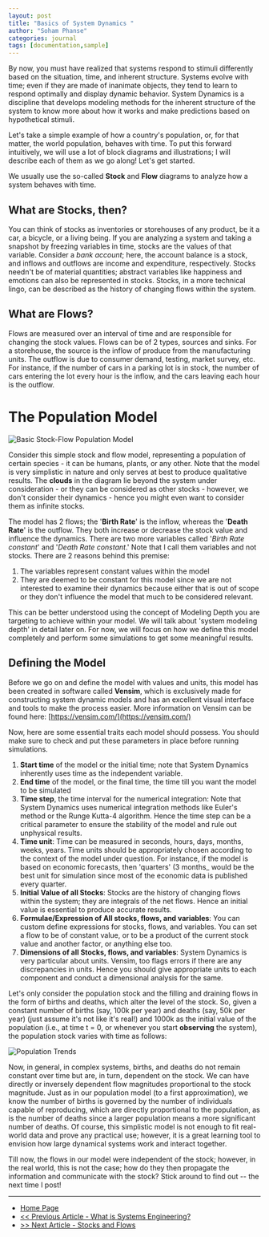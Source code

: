 ```yaml
---
layout: post
title: "Basics of System Dynamics "
author: "Soham Phanse"
categories: journal
tags: [documentation,sample]
---
```

By now, you must have realized that systems respond to stimuli differently based on the situation, time, and inherent structure. Systems evolve with time; even if they are made of inanimate objects, they tend to learn to respond optimally and display dynamic behavior. System Dynamics is a discipline that develops modeling methods for the inherent structure of the system to know more about how it works and make predictions based on hypothetical stimuli. 

Let's take a simple example of how a country's population, or, for that matter, the world population, behaves with time. To put this forward intuitively, we will use a lot of block diagrams and illustrations; I will describe each of them as we go along! Let's get started.

We usually use the so-called **Stock** and **Flow** diagrams to analyze how a system behaves with time. 

## What are Stocks, then?
You can think of stocks as inventories or storehouses of any product, be it a car, a bicycle, or a living being. If you are analyzing a system and taking a snapshot by freezing variables in time, stocks are the values of that variable. Consider a _bank account_; here, the account balance is a stock, and inflows and outflows are income and expenditure, respectively. Stocks needn't be of material quantities; abstract variables like happiness and emotions can also be represented in stocks. Stocks, in a more technical lingo, can be described as the history of changing flows within the system.

## What are Flows?
Flows are measured over an interval of time and are responsible for changing the stock values. Flows can be of 2 types, sources and sinks. For a storehouse, the source is the inflow of produce from the manufacturing units. The outflow is due to consumer demand, testing, market survey, etc. For instance, if the number of cars in a parking lot is in stock, the number of cars entering the lot every hour is the inflow, and the cars leaving each hour is the outflow. 

# The Population Model

![Basic Stock-Flow Population Model](https://sohamphanseiitb.github.io/Think-in-Systems/assets/system-dynamics/blog_population_model.jpg)

Consider this simple stock and flow model, representing a population of certain species - it can be humans, plants, or any other. Note that the model is very simplistic in nature and only serves at best to produce qualitative results. The **clouds** in the diagram lie beyond the system under consideration - or they can be considered as other stocks - however, we don't consider their dynamics - hence you might even want to consider them as infinite stocks. 

The model has 2 flows; the '**Birth Rate**' is the inflow, whereas the '**Death Rate**' is the outflow. They both increase or decrease the stock value and influence the dynamics. There are two more variables called '_Birth Rate constant_' and '_Death Rate constant_.' Note that I call them variables and not stocks. There are 2 reasons behind this premise:

1. The variables represent constant values within the model
2. They are deemed to be constant for this model since we are not interested to examine their dynamics because either that is out of scope or they don't influence the model that much to be considered relevant.

This can be better understood using the concept of Modeling Depth you are targeting to achieve within your model. We will talk about 'system modeling depth' in detail later on. For now, we will focus on how we define this model completely and perform some simulations to get some meaningful results. 

## Defining the Model
Before we go on and define the model with values and units, this model has been created in software called **Vensim**, which is exclusively made for constructing system dynamic models and has an excellent visual interface and tools to make the process easier. More information on Vensim can be found here: [https://vensim.com/](https://vensim.com/)

Now, here are some essential traits each model should possess. You should make sure to check and put these parameters in place before running simulations. 
1. **Start time** of the model or the initial time; note that System Dynamics inherently uses time as the independent variable.
2. **End time** of the model, or the final time, the time till you want the model to be simulated
3. **Time step**, the time interval for the numerical integration: Note that System Dynamics uses numerical integration methods like Euler's method or the Runge Kutta-4 algorithm. Hence the time step can be a critical parameter to ensure the stability of the model and rule out unphysical results.
4. **Time unit**: Time can be measured in seconds, hours, days, months, weeks, years. Time units should be appropriately chosen according to the context of the model under question. For instance, if the model is based on economic forecasts, then 'quarters' (3 months_ would be the best unit for simulation since most of the economic data is published every quarter.
5. **Initial Value of all Stocks**: Stocks are the history of changing flows within the system; they are integrals of the net flows. Hence an initial value is essential to produce accurate results.
6. **Formulae/Expression of All stocks, flows, and variables**: You can custom define expressions for stocks, flows, and variables. You can set a flow to be of constant value, or to be a product of the current stock value and another factor, or anything else too.
7. **Dimensions of all Stocks, flows, and variables**: System Dynamics is very particular about units. Vensim, too flags errors if there are any discrepancies in units. Hence you should give appropriate units to each component and conduct a dimensional analysis for the same. 

Let's only consider the population stock and the filling and draining flows in the form of births and deaths, which alter the level of the stock. So, given a constant number of births (say, 100k per year) and deaths (say, 50k per year) (just assume it's not like it's real!) and 1000k as the initial value of the population (i.e., at time t = 0, or whenever you start **observing** the system), the population stock varies with time as follows:

![Population Trends](https://sohamphanseiitb.github.io/Think-in-Systems/assets/system-dynamics/p2.png)

Now, in general, in complex systems, births, and deaths do not remain constant over time but are, in turn, dependent on the stock. We can have directly or inversely dependent flow magnitudes proportional to the stock magnitude. Just as in our population model (to a first approximation), we know the number of births is governed by the number of individuals capable of reproducing, which are directly proportional to the population, as is the number of deaths since a larger population means a more significant number of deaths. Of course, this simplistic model is not enough to fit real-world data and prove any practical use; however, it is a great learning tool to envision how large dynamical systems work and interact together.

Till now, the flows in our model were independent of the stock; however, in the real world, this is not the case; how do they then propagate the information and communicate with the stock? Stick around to find out -- the next time I post! 

---
- [Home Page](https://sohamphanseiitb.github.io/Think-in-Systems/index.html)
- [<< Previous Article - What is Systems Engineering?](https://sohamphanseiitb.github.io/Think-in-Systems/Systems_Theory/systems_engg/systems-engineering.html)
- [>> Next Article - Stocks and Flows](https://sohamphanseiitb.github.io/Think-in-Systems/Systems_Theory/system_dynamics/stocks_and_flows.html)

